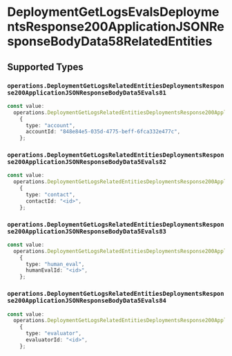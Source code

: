 # DeploymentGetLogsEvalsDeploymentsResponse200ApplicationJSONResponseBodyData58RelatedEntities


## Supported Types

### `operations.DeploymentGetLogsRelatedEntitiesDeploymentsResponse200ApplicationJSONResponseBodyData5Evals81`

```typescript
const value:
  operations.DeploymentGetLogsRelatedEntitiesDeploymentsResponse200ApplicationJSONResponseBodyData5Evals81 =
    {
      type: "account",
      accountId: "848e84e5-035d-4775-beff-6fca332e477c",
    };
```

### `operations.DeploymentGetLogsRelatedEntitiesDeploymentsResponse200ApplicationJSONResponseBodyData5Evals82`

```typescript
const value:
  operations.DeploymentGetLogsRelatedEntitiesDeploymentsResponse200ApplicationJSONResponseBodyData5Evals82 =
    {
      type: "contact",
      contactId: "<id>",
    };
```

### `operations.DeploymentGetLogsRelatedEntitiesDeploymentsResponse200ApplicationJSONResponseBodyData5Evals83`

```typescript
const value:
  operations.DeploymentGetLogsRelatedEntitiesDeploymentsResponse200ApplicationJSONResponseBodyData5Evals83 =
    {
      type: "human_eval",
      humanEvalId: "<id>",
    };
```

### `operations.DeploymentGetLogsRelatedEntitiesDeploymentsResponse200ApplicationJSONResponseBodyData5Evals84`

```typescript
const value:
  operations.DeploymentGetLogsRelatedEntitiesDeploymentsResponse200ApplicationJSONResponseBodyData5Evals84 =
    {
      type: "evaluator",
      evaluatorId: "<id>",
    };
```

